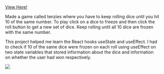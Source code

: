 [View Here!](https://neon-manatee-7d3646.netlify.app)

Made a game called tenzies where you have to keep rolling dice until you hit 10 of the same number. To play click on a dice to freeze and then click the roll button to get a new set of dice. Keep rolling until all 10 dice are frozen with the same number. 

This project helped me learn the React hooks useState and useEffect. I had to check if 10 of the same dice were frozen on each roll using useEffect on two state variables that stored information about the dice and information on whether the user had won respectively. 

 ![](https://github.com/npinak/tenzies/blob/main/tenzies/tenzies_movie_AdobeExpress.gif)